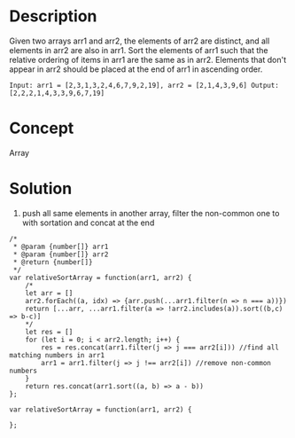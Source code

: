 # Description
Given two arrays arr1 and arr2, the elements of arr2 are distinct, and all elements in arr2 are also in arr1. Sort the elements of arr1 such that the relative ordering of items in arr1 are the same as in arr2.  Elements that don't appear in arr2 should be placed at the end of arr1 in ascending order.
```
Input: arr1 = [2,3,1,3,2,4,6,7,9,2,19], arr2 = [2,1,4,3,9,6] Output: [2,2,2,1,4,3,3,9,6,7,19]
```
# Concept
Array
# Solution
1. push all same elements in another array, filter the non-common one to with sortation and concat at the end
```
/*
 * @param {number[]} arr1
 * @param {number[]} arr2
 * @return {number[]}
 */
var relativeSortArray = function(arr1, arr2) {
    /*
    let arr = []
    arr2.forEach((a, idx) => {arr.push(...arr1.filter(n => n === a))})
    return [...arr, ...arr1.filter(a => !arr2.includes(a)).sort((b,c) => b-c)]
    */
    let res = []
    for (let i = 0; i < arr2.length; i++) {
        res = res.concat(arr1.filter(j => j === arr2[i])) //find all matching numbers in arr1 
        arr1 = arr1.filter(j => j !== arr2[i]) //remove non-common numbers 
    }
    return res.concat(arr1.sort((a, b) => a - b))
};
```

```
var relativeSortArray = function(arr1, arr2) {
    
};
```
